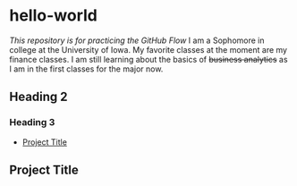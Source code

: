 # hello-world
_This repository is for practicing the GitHub Flow_
I am a Sophomore in college at the University of Iowa.
My favorite classes at the moment are my finance classes.
I am still learning about the basics of ~~business analytics~~ as I am in the first classes for the major now. 
## Heading 2
### Heading 3

- [Project Title](Project-Title)

## Project Title
